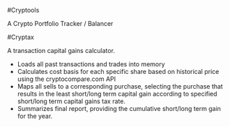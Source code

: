#Cryptools

A Crypto Portfolio Tracker / Balancer

#Cryptax

A transaction capital gains calculator.

* Loads all past transactions and trades into memory
* Calculates cost basis for each specific share based on historical price using the cryptocompare.com API
* Maps all sells to a corresponding purchase, selecting the purchase that results in the least short/long term capital gain according to specified short/long term capital gains tax rate.
* Summarizes final report, providing the cumulative short/long term gain for the year.